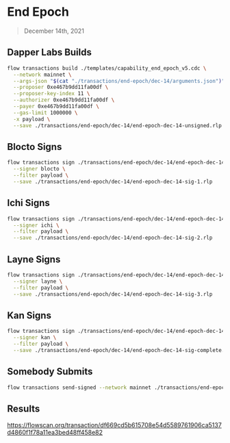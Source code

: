# End Epoch
> December 14th, 2021


## Dapper Labs Builds

```sh
flow transactions build ./templates/capability_end_epoch_v5.cdc \
  --network mainnet \
  --args-json "$(cat "./transactions/end-epoch/dec-14/arguments.json")" \
  --proposer 0xe467b9dd11fa00df \
  --proposer-key-index 11 \
  --authorizer 0xe467b9dd11fa00df \
  --payer 0xe467b9dd11fa00df \
  --gas-limit 1000000 \
  -x payload \
  --save ./transactions/end-epoch/dec-14/end-epoch-dec-14-unsigned.rlp
```

## Blocto Signs

```sh
flow transactions sign ./transactions/end-epoch/dec-14/end-epoch-dec-14-unsigned.rlp \
  --signer blocto \
  --filter payload \
  --save ./transactions/end-epoch/dec-14/end-epoch-dec-14-sig-1.rlp
```

## Ichi Signs

```sh
flow transactions sign ./transactions/end-epoch/dec-14/end-epoch-dec-14-sig-1.rlp \
  --signer ichi \
  --filter payload \
  --save ./transactions/end-epoch/dec-14/end-epoch-dec-14-sig-2.rlp
```

## Layne Signs

```sh
flow transactions sign ./transactions/end-epoch/dec-14/end-epoch-dec-14-sig-2.rlp \
  --signer layne \
  --filter payload \
  --save ./transactions/end-epoch/dec-14/end-epoch-dec-14-sig-3.rlp
```

## Kan Signs

```sh
flow transactions sign ./transactions/end-epoch/dec-14/end-epoch-dec-14-sig-3.rlp \
  --signer kan \
  --filter payload \
  --save ./transactions/end-epoch/dec-14/end-epoch-dec-14-sig-complete.rlp
```

## Somebody Submits

```sh
flow transactions send-signed --network mainnet ./transactions/end-epoch/dec-14/end-epoch-dec-14-sig-complete.rlp
```

## Results

https://flowscan.org/transaction/df669cd5b615708e54d5589761906ca5137d4860f1f78a11ea3bed48ff458e82
